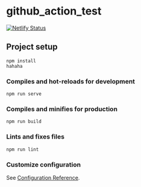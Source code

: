 # github_action_test

[![Netlify Status](https://api.netlify.com/api/v1/badges/1b36e4e6-b44b-4159-951c-efd160917b31/deploy-status)](https://app.netlify.com/sites/zealous-feynman-65c0d3/deploys)


## Project setup
```
npm install
hahaha
```

### Compiles and hot-reloads for development
```
npm run serve
```

### Compiles and minifies for production
```
npm run build
```

### Lints and fixes files
```
npm run lint
```

### Customize configuration
See [Configuration Reference](https://cli.vuejs.org/config/).
